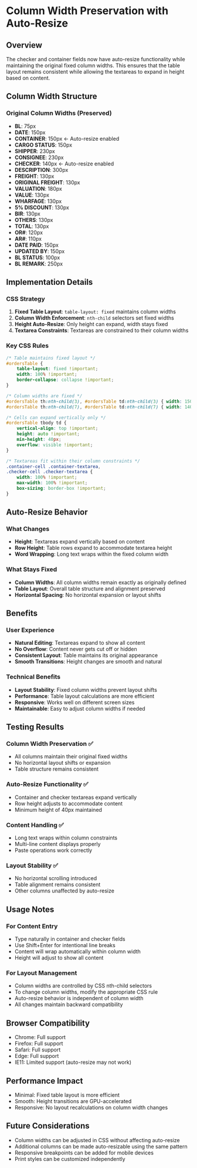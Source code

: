 # Column Width Preservation with Auto-Resize

## Overview
The checker and container fields now have auto-resize functionality while maintaining the original fixed column widths. This ensures that the table layout remains consistent while allowing the textareas to expand in height based on content.

## Column Width Structure

### Original Column Widths (Preserved)
- **BL**: 75px
- **DATE**: 150px  
- **CONTAINER**: 150px ← Auto-resize enabled
- **CARGO STATUS**: 150px
- **SHIPPER**: 230px
- **CONSIGNEE**: 230px
- **CHECKER**: 140px ← Auto-resize enabled
- **DESCRIPTION**: 300px
- **FREIGHT**: 130px
- **ORIGINAL FREIGHT**: 130px
- **VALUATION**: 180px
- **VALUE**: 130px
- **WHARFAGE**: 130px
- **5% DISCOUNT**: 130px
- **BIR**: 130px
- **OTHERS**: 130px
- **TOTAL**: 130px
- **OR#**: 120px
- **AR#**: 110px
- **DATE PAID**: 150px
- **UPDATED BY**: 150px
- **BL STATUS**: 100px
- **BL REMARK**: 250px

## Implementation Details

### CSS Strategy
1. **Fixed Table Layout**: `table-layout: fixed` maintains column widths
2. **Column Width Enforcement**: `nth-child` selectors set fixed widths
3. **Height Auto-Resize**: Only height can expand, width stays fixed
4. **Textarea Constraints**: Textareas are constrained to their column widths

### Key CSS Rules
```css
/* Table maintains fixed layout */
#ordersTable {
    table-layout: fixed !important;
    width: 100% !important;
    border-collapse: collapse !important;
}

/* Column widths are fixed */
#ordersTable th:nth-child(3), #ordersTable td:nth-child(3) { width: 150px !important; }  /* CONTAINER */
#ordersTable th:nth-child(7), #ordersTable td:nth-child(7) { width: 140px !important; } /* CHECKER */

/* Cells can expand vertically only */
#ordersTable tbody td {
    vertical-align: top !important;
    height: auto !important;
    min-height: 40px;
    overflow: visible !important;
}

/* Textareas fit within their column constraints */
.container-cell .container-textarea,
.checker-cell .checker-textarea {
    width: 100% !important;
    max-width: 100% !important;
    box-sizing: border-box !important;
}
```

## Auto-Resize Behavior

### What Changes
- **Height**: Textareas expand vertically based on content
- **Row Height**: Table rows expand to accommodate textarea height
- **Word Wrapping**: Long text wraps within the fixed column width

### What Stays Fixed
- **Column Widths**: All column widths remain exactly as originally defined
- **Table Layout**: Overall table structure and alignment preserved
- **Horizontal Spacing**: No horizontal expansion or layout shifts

## Benefits

### User Experience
- **Natural Editing**: Textareas expand to show all content
- **No Overflow**: Content never gets cut off or hidden
- **Consistent Layout**: Table maintains its original appearance
- **Smooth Transitions**: Height changes are smooth and natural

### Technical Benefits
- **Layout Stability**: Fixed column widths prevent layout shifts
- **Performance**: Table layout calculations are more efficient
- **Responsive**: Works well on different screen sizes
- **Maintainable**: Easy to adjust column widths if needed

## Testing Results

### Column Width Preservation ✅
- All columns maintain their original fixed widths
- No horizontal layout shifts or expansion
- Table structure remains consistent

### Auto-Resize Functionality ✅
- Container and checker textareas expand vertically
- Row height adjusts to accommodate content
- Minimum height of 40px maintained

### Content Handling ✅
- Long text wraps within column constraints
- Multi-line content displays properly
- Paste operations work correctly

### Layout Stability ✅
- No horizontal scrolling introduced
- Table alignment remains consistent
- Other columns unaffected by auto-resize

## Usage Notes

### For Content Entry
- Type naturally in container and checker fields
- Use Shift+Enter for intentional line breaks
- Content will wrap automatically within column width
- Height will adjust to show all content

### For Layout Management
- Column widths are controlled by CSS nth-child selectors
- To change column widths, modify the appropriate CSS rule
- Auto-resize behavior is independent of column width
- All changes maintain backward compatibility

## Browser Compatibility
- Chrome: Full support
- Firefox: Full support
- Safari: Full support
- Edge: Full support
- IE11: Limited support (auto-resize may not work)

## Performance Impact
- Minimal: Fixed table layout is more efficient
- Smooth: Height transitions are GPU-accelerated
- Responsive: No layout recalculations on column width changes

## Future Considerations
- Column widths can be adjusted in CSS without affecting auto-resize
- Additional columns can be made auto-resizable using the same pattern
- Responsive breakpoints can be added for mobile devices
- Print styles can be customized independently
